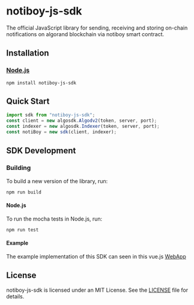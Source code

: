 # notiboy-js-sdk
 The official JavaScript library for sending, receiving and storing on-chain notifications on algorand blockchain via notiboy smart contract.

## Installation
### [Node.js](https://nodejs.org/en/download/)
```
npm install notiboy-js-sdk
```
## Quick Start
```javascript
import sdk from "notiboy-js-sdk";
const client = new algosdk.Algodv2(token, server, port);
const indexer = new algosdk.Indexer(token, server, port);
const notiBoy = new sdk(client, indexer);
```
## SDK Development
### Building

To build a new version of the library, run:

```
npm run build
```
#### Node.js

To run the mocha tests in Node.js, run:
```
npm run test
```
#### Example
The example implementation of this SDK can seen in this vue.js [WebApp](https://github.com/Notiboy-Project/notiboy-webapp/blob/main/src/store/index.js)

## License
notiboy-js-sdk is licensed under an MIT License. See the [LICENSE](https://github.com/Notiboy-Project/notiboy-js-sdk/blob/main/LICENSE) file for details.